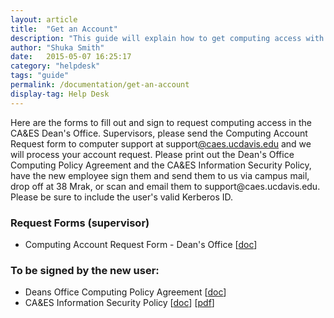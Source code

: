 ```yaml
---
layout: article
title:  "Get an Account"
description: "This guide will explain how to get computing access with CAES Dean's Office."
author: "Shuka Smith"
date:   2015-05-07 16:25:17
category: "helpdesk"
tags: "guide"
permalink: /documentation/get-an-account
display-tag: Help Desk
---
```


<p>Here are the forms to fill out and sign to request computing access in the CA&amp;ES Dean's Office. Supervisors, please send the Computing Account Request form to computer support at support<a class="email-link" href="mailto:support@caes.ucdavis.edu" title="">@caes.ucdavis.edu</a>  and we will process your account request. Please print out the Dean's Office Computing Policy Agreement and the CA&amp;ES Information Security Policy, have the new employee sign them and send them to us via campus mail, drop off at 38 Mrak, or scan and email them to support@caes.ucdavis.edu. Please be sure to include the user's valid Kerberos ID.</p>

<h3>Request Forms (supervisor)</h3>
<ul>
<li>Computing Account Request Form - Dean's Office [<a href="/media/files/Computing-Account-Request-Form-v1.6-DO.docx" title="Computing Account Request Form - Dean's Office">doc</a>]</li>
</ul>
<h3>To be signed by the new user:</h3>
<ul>
<li>Deans Office Computing Policy Agreement [<a href="/media/files/Policy-Deans-Office Computing-Policy Agreement.doc" title="PolicyDeansOfficeComputing">doc</a>]</li>
<li>CA&amp;ES Information Security Policy [<a href="/media/files/Policy-Deans-Office Information-Security-Policy.docx" title="Information Security Policy.doc">doc</a>] [<a href="/media/files/Forms-CA-ES Information-Security-Policy.pdf" target="_blank" title="Information Security Policy.pdf">pdf</a>]</li>
</ul>